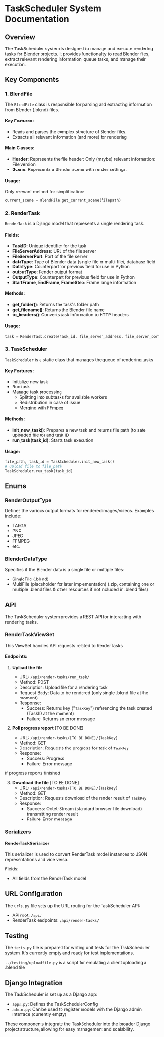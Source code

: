 # TaskScheduler System Documentation

## Overview

The TaskScheduler system is designed to manage and execute rendering tasks for Blender projects. It provides functionality to read Blender files, extract relevant rendering information, queue tasks, and manage their execution.

## Key Components

### 1. BlendFile

The `BlendFile` class is responsible for parsing and extracting information from Blender (.blend) files.

#### Key Features:
- Reads and parses the complex structure of Blender files.
- Extracts all relevant information (and more) for rendering

#### Main Classes:
- **Header**: Represents the file header: Only (maybe) relevant information: File version
- **Scene**: Represents a Blender scene with render settings.

#### Usage:
Only relevant method for simplification:
```python
current_scene = BlendFile.get_current_scene(filepath)
```

### 2. RenderTask

`RenderTask` is a Django model that represents a single rendering task.

#### Fields:
- **TaskID**: Unique identifier for the task
- **FileServerAddress**: URL of the file server
- **FileServerPort**: Port of the file server
- **dataType**: Type of Blender data (single file or multi-file), database field
- **DataType**: Counterpart for previous field for use in Python
- **outputType**: Render output format
- **OutputType**: Counterpart for previous field for use in Python
- **StartFrame**, **EndFrame**, **FrameStep**: Frame range information

#### Methods:
- **get_folder()**: Returns the task's folder path
- **get_filename()**: Returns the Blender file name
- **to_headers()**: Converts task information to HTTP headers

#### Usage:
```python
task = RenderTask.create(task_id, file_server_address, file_server_port, data_type)
```

### 3. TaskScheduler

`TaskScheduler` is a static class that manages the queue of rendering tasks

#### Key Features:
- Initialize new task
- Run task
- Manage task processing
  - Splitting into subtasks for available workers
  - Redistribution in case of issue
  - Merging with FFmpeg

#### Methods:
- **init_new_task()**: Prepares a new task and returns file path (to safe uploaded file to) and task ID
- **run_task(task_id)**: Starts task execution

#### Usage:
```python
file_path, task_id = TaskScheduler.init_new_task()
# upload file to file_path
TaskScheduler.run_task(task_id)
```
## Enums

### RenderOutputType

Defines the various output formats for rendered images/videos. Examples include:
- TARGA
- PNG
- JPEG
- FFMPEG
- etc.

### BlenderDataType

Specifies if the Blender data is a single file or multiple files:
- SingleFile (.blend)
- MultiFile (placeholder for later implementation) (.zip, containing one or multiple .blend files & other resources if not included in .blend files)


## API

The TaskScheduler system provides a REST API for interacting with rendering tasks.

### RenderTaskViewSet

This ViewSet handles API requests related to RenderTasks.

#### Endpoints:

1. **Upload the file**
   - URL: `/api/render-tasks/run_task/`
   - Method: POST
   - Description: Upload file for a rendering task
   - Request Body: Data to be rendered (only single .blend file at the moment)
   - Response:
     - Success: Returns key ("`TaskKey`") referencing the task created (TaskID at the moment)
     - Failure: Returns an error message

2. **Poll progress report** [TO BE DONE]
   - URL: `/api/render-tasks/[TO BE DONE]/[TaskKey]`
   - Method: GET
   - Description: Requests the progress for task of `TaskKey`
   - Response:
     - Success: Progress
     - Failure: Error message

If progress reports finished

3. **Download the file** [TO BE DONE]
   - URL: `/api/render-tasks/[TO BE DONE]/[TaskKey]`
   - Method: GET
   - Description: Requests download of the render result of `TaskKey`
   - Response:
     - Success: Octet-Stream (standard browser file download) transmitting render result
     - Failure: Error message

### Serializers

#### RenderTaskSerializer

This serializer is used to convert RenderTask model instances to JSON representations and vice versa.

Fields:
- All fields from the RenderTask model

## URL Configuration

The `urls.py` file sets up the URL routing for the TaskScheduler API:

- API root: `/api/`
- RenderTask endpoints: `/api/render-tasks/`

## Testing

The `tests.py` file is prepared for writing unit tests for the TaskScheduler system. It's currently empty and ready for test implementations.

`../testing/uploadfile.py` is a script for emulating a client uploading a .blend file

## Django Integration

The TaskScheduler is set up as a Django app:

- `apps.py`: Defines the TaskSchedulerConfig
- `admin.py`: Can be used to register models with the Django admin interface (currently empty)

These components integrate the TaskScheduler into the broader Django project structure, allowing for easy management and scalability.

